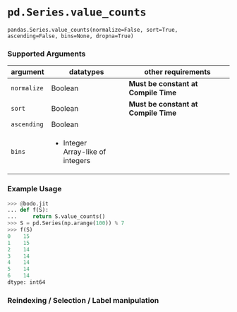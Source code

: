 # `pd.Series.value_counts`

`pandas.Series.value_counts(normalize=False, sort=True, ascending=False, bins=None, dropna=True)`

### Supported Arguments

| argument | datatypes | other requirements |
|-------------|----------------------------------------------------------------|--------------------------------------|
| `normalize` | Boolean | **Must be constant at Compile Time** |
| `sort` | Boolean | **Must be constant at Compile Time** |
| `ascending` | Boolean | |
| `bins` | <ul><li> Integer </li></li> Array-like of integers </li></ul> | |

### Example Usage

```py
>>> @bodo.jit
... def f(S):
...     return S.value_counts()
>>> S = pd.Series(np.arange(100)) % 7
>>> f(S)
0    15
1    15
2    14
3    14
4    14
5    14
6    14
dtype: int64
```

### Reindexing / Selection / Label manipulation
